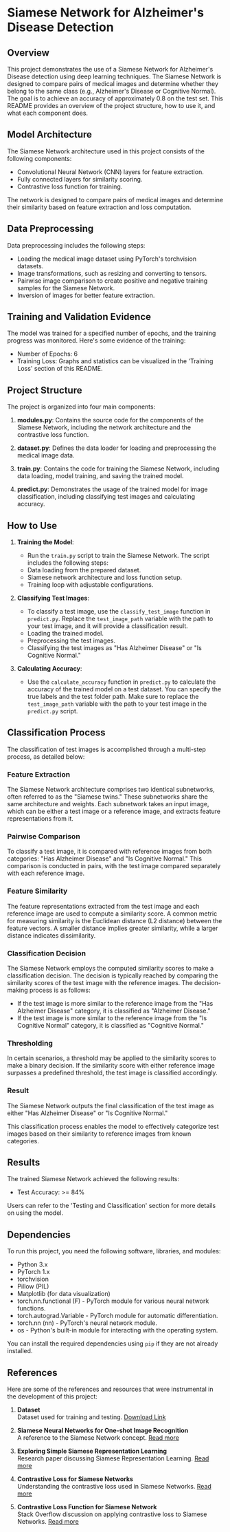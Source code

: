 # Siamese Network for Alzheimer's Disease Detection

## Overview

This project demonstrates the use of a Siamese Network for Alzheimer's Disease detection using deep learning techniques. The Siamese Network is designed to compare pairs of medical images and determine whether they belong to the same class (e.g., Alzheimer's Disease or Cognitive Normal). The goal is to achieve an accuracy of approximately 0.8 on the test set. This README provides an overview of the project structure, how to use it, and what each component does.

## Model Architecture

The Siamese Network architecture used in this project consists of the following components:

- Convolutional Neural Network (CNN) layers for feature extraction.
- Fully connected layers for similarity scoring.
- Contrastive loss function for training.

The network is designed to compare pairs of medical images and determine their similarity based on feature extraction and loss computation.


## Data Preprocessing

Data preprocessing includes the following steps:

- Loading the medical image dataset using PyTorch's torchvision datasets.
- Image transformations, such as resizing and converting to tensors.
- Pairwise image comparison to create positive and negative training samples for the Siamese Network.
- Inversion of images for better feature extraction.

## Training and Validation Evidence

The model was trained for a specified number of epochs, and the training progress was monitored. Here's some evidence of the training:

- Number of Epochs: 6
- Training Loss: Graphs and statistics can be visualized in the 'Training Loss' section of this README.



## Project Structure

The project is organized into four main components:

1. **modules.py**: Contains the source code for the components of the Siamese Network, including the network architecture and the contrastive loss function.

2. **dataset.py**: Defines the data loader for loading and preprocessing the medical image data.

3. **train.py**: Contains the code for training the Siamese Network, including data loading, model training, and saving the trained model.

4. **predict.py**: Demonstrates the usage of the trained model for image classification, including classifying test images and calculating accuracy.
## How to Use

1. **Training the Model**:
   - Run the `train.py` script to train the Siamese Network. The script includes the following steps:
   - Data loading from the prepared dataset.
   - Siamese network architecture and loss function setup.
   - Training loop with adjustable configurations.

2. **Classifying Test Images**:
   - To classify a test image, use the `classify_test_image` function in `predict.py`. Replace the `test_image_path` variable with the path to your test image, and it will provide a classification result.
    - Loading the trained model.
    - Preprocessing the test images.
    - Classifying the test images as "Has Alzheimer Disease" or "Is Cognitive Normal."


3. **Calculating Accuracy**:
   - Use the `calculate_accuracy` function in `predict.py` to calculate the accuracy of the trained model on a test dataset. You can specify the true labels and the test folder path.
   Make sure to replace the `test_image_path` variable with the path to your test image in the `predict.py` script.

## Classification Process

The classification of test images is accomplished through a multi-step process, as detailed below:

### Feature Extraction

The Siamese Network architecture comprises two identical subnetworks, often referred to as the "Siamese twins." These subnetworks share the same architecture and weights. Each subnetwork takes an input image, which can be either a test image or a reference image, and extracts feature representations from it.

### Pairwise Comparison

To classify a test image, it is compared with reference images from both categories: "Has Alzheimer Disease" and "Is Cognitive Normal." This comparison is conducted in pairs, with the test image compared separately with each reference image.

### Feature Similarity

The feature representations extracted from the test image and each reference image are used to compute a similarity score. A common metric for measuring similarity is the Euclidean distance (L2 distance) between the feature vectors. A smaller distance implies greater similarity, while a larger distance indicates dissimilarity.

### Classification Decision

The Siamese Network employs the computed similarity scores to make a classification decision. The decision is typically reached by comparing the similarity scores of the test image with the reference images. The decision-making process is as follows:

- If the test image is more similar to the reference image from the "Has Alzheimer Disease" category, it is classified as "Alzheimer Disease."
- If the test image is more similar to the reference image from the "Is Cognitive Normal" category, it is classified as "Cognitive Normal."

### Thresholding

In certain scenarios, a threshold may be applied to the similarity scores to make a binary decision. If the similarity score with either reference image surpasses a predefined threshold, the test image is classified accordingly.

### Result

The Siamese Network outputs the final classification of the test image as either "Has Alzheimer Disease" or "Is Cognitive Normal."

This classification process enables the model to effectively categorize test images based on their similarity to reference images from known categories.

## Results

The trained Siamese Network achieved the following results:

- Test Accuracy: >= 84%

Users can refer to the 'Testing and Classification' section for more details on using the model.

## Dependencies

To run this project, you need the following software, libraries, and modules:

- Python 3.x
- PyTorch 1.x
- torchvision
- Pillow (PIL)
- Matplotlib (for data visualization)
- torch.nn.functional (F) - PyTorch module for various neural network functions.
- torch.autograd.Variable - PyTorch module for automatic differentiation.
- torch.nn (nn) - PyTorch's neural network module.
- os - Python's built-in module for interacting with the operating system.

You can install the required dependencies using `pip` if they are not already installed.

## References

Here are some of the references and resources that were instrumental in the development of this project:

1. **Dataset**  
   Dataset used for training and testing. [Download Link](https://cloudstor.aarnet.edu.au/plus/s/L6bbssKhUoUdTSI/download)

2. **Siamese Neural Networks for One-shot Image Recognition**  
   A reference to the Siamese Network concept. [Read more](https://link.springer.com/protocol/10.1007/978-1-0716-0826-5_3)

3. **Exploring Simple Siamese Representation Learning**  
   Research paper discussing Siamese Representation Learning. [Read more](https://openaccess.thecvf.com/content/CVPR2021/html/Chen_Exploring_Simple_Siamese_Representation_Learning_CVPR_2021_paper.html)

4. **Contrastive Loss for Siamese Networks**  
   Understanding the contrastive loss used in Siamese Networks. [Read more](https://link.springer.com/chapter/10.1007/978-3-319-48881-3_56)

5. **Contrastive Loss Function for Siamese Network**  
    Stack Overflow discussion on applying contrastive loss to Siamese Networks. [Read more](https://stackoverflow.com/questions/54091571/contrastive-loss-function-apply-on-siamese-network-and-something-wrong-with-opti)
